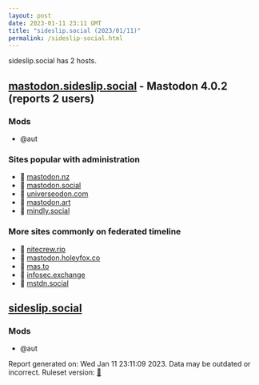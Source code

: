 ```yaml
---
layout: post
date: 2023-01-11 23:11 GMT
title: "sideslip.social (2023/01/11)"
permalink: /sideslip-social.html
---
```


sideslip.social has 2 hosts.

## [mastodon.sideslip.social](https://mastodon.sideslip.social) - Mastodon 4.0.2 (reports 2 users)

### Mods
 * @aut

### Sites popular with administration

* 🐘 [mastodon.nz](/mastodon-nz.html)
* 🐘 [mastodon.social](/mastodon-social.html)
* 🐘 [universeodon.com](/universeodon-com.html)
* 🐘 [mastodon.art](/mastodon-art.html)
* 🐘 [mindly.social](/mindly-social.html)

### More sites commonly on federated timeline

* 🐘 [nitecrew.rip](/nitecrew-rip.html)
* 🐘 [mastodon.holeyfox.co](/mastodon-holeyfox-co.html)
* 🐘 [mas.to](/mas-to.html)
* 🐘 [infosec.exchange](/infosec-exchange.html)
* 🐘 [mstdn.social](/mstdn-social.html)

## [sideslip.social](https://sideslip.social)

### Mods
 * @aut

Report generated on: Wed Jan 11 23:11:09 2023. Data may be outdated or incorrect.
Ruleset version: [🧁](/version-cupcake)
